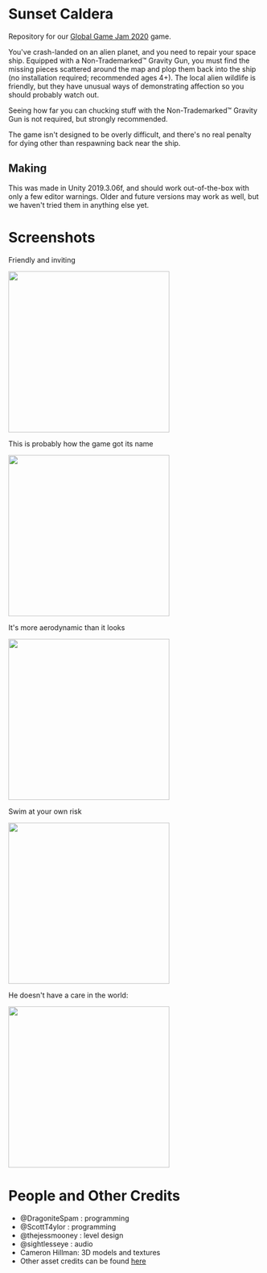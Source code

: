 # Sunset Caldera

Repository for our [Global Game Jam 2020](https://globalgamejam.org/2020/games/crater-crash-9) game.

You've crash-landed on an alien planet, and you need to repair your space ship. Equipped with a Non-Trademarked™ Gravity Gun, you must find the missing pieces scattered around the map and plop them back into the ship (no installation required; recommended ages 4+). The local alien wildlife is friendly, but they have unusual ways of demonstrating affection so you should probably watch out.

Seeing how far you can chucking stuff with the Non-Trademarked™ Gravity Gun is not required, but strongly recommended.

The game isn't designed to be overly difficult, and there's no real penalty for dying other than respawning back near the ship.

## Making

This was made in Unity 2019.3.06f, and should work out-of-the-box with only a few editor warnings. Older and future versions may work as well, but we haven't tried them in anything else yet.

# Screenshots

Friendly and inviting

<img src="https://ggj.s3.amazonaws.com/styles/game_content__wide/games/screenshots/2020/02/260868/screenshot12_1.png" width="320">

This is probably how the game got its name

<img src="https://ggj.s3.amazonaws.com/styles/game_content__wide/games/screenshots/2020/02/260868/screenshot7_1.png" width="320">

It's more aerodynamic than it looks

<img src="https://ggj.s3.amazonaws.com/styles/game_content__wide/games/screenshots/2020/02/260868/screenshot3_1.png" width="320">

Swim at your own risk

<img src="https://ggj.s3.amazonaws.com/styles/game_content__wide/games/screenshots/2020/02/260868/screenshot11.png" width="320">

He doesn't have a care in the world:

<img src="https://i.imgur.com/lAJuUPa.gif" width="320">

# People and Other Credits

 - @DragoniteSpam : programming
 - @ScottT4ylor : programming
 - @thejessmooney : level design
 - @sightlesseye : audio
 - Cameron Hillman: 3D models and textures
 - Other asset credits can be found [here](https://docs.google.com/document/d/1POYTaCgWbNE7suNqogeaQKet5__1qTEeWaO2NtCpNSY/edit)